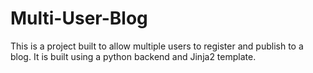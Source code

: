 # Multi-User-Blog
This is a project built to allow multiple users to register and publish to a blog. It is built using a python backend and Jinja2 template.
